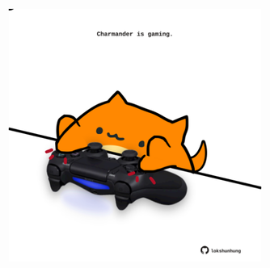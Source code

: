 <!-- built at 16/05/2024, 09:00:45 UTC -->
<p align="center">
  <img width="500" height="500" src="./ReadmeImage.svg">
</p>
